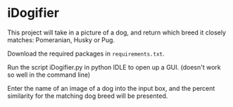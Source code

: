 # iDogifier

This project will take in a picture of a dog, and return which breed it closely matches: Pomeranian, Husky or Pug.

Download the required packages in `requirements.txt`. 

Run the script iDogifier.py in python IDLE to open up a GUI. (doesn't work so well in the command line)

Enter the name of an image of a dog into the input box, and the percent similarity for the matching dog breed will be presented. 

